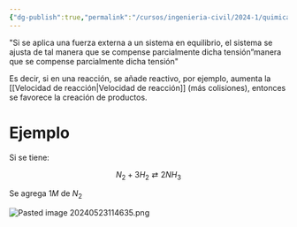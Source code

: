 ```yaml
---
{"dg-publish":true,"permalink":"/cursos/ingenieria-civil/2024-1/quimica-para-ingenieria/6-equilibrio-quimico/principio-de-le-chatelier/","tags":["I2QIM100E"]}
---
```



"Si se aplica una fuerza externa a un sistema en equilibrio, el sistema se ajusta de tal manera que se compense parcialmente dicha tensión”manera que se compense parcialmente dicha tensión"

Es decir, si en una reacción, se añade reactivo, por ejemplo, aumenta la [[Velocidad de reacción\|Velocidad de reacción]] (más colisiones), entonces se favorece la creación de productos.

# Ejemplo

Si se tiene:

$$
N_{2}+3H_{2} \rightleftarrows 2NH_{3}
$$

Se agrega $1M$ de $N_{2}$

![Pasted image 20240523114635.png](/img/user/Cursos/Ingenier%C3%ADa%20Civil/2024-1/Qu%C3%ADmica%20para%20Ingenier%C3%ADa/6%20Equilibrio%20Quim%C3%ADco/attachments/Pasted%20image%2020240523114635.png)